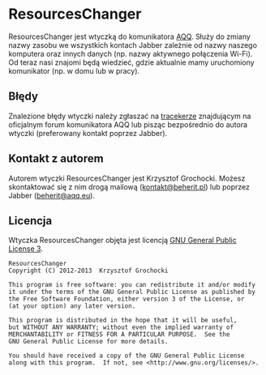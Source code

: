 ResourcesChanger
======
ResourcesChanger jest wtyczką do komunikatora [AQQ](http://www.aqq.eu/pl.php). Służy do zmiany nazwy zasobu we wszystkich kontach Jabber zależnie od nazwy naszego komputera oraz innych danych (np. nazwy aktywnego połączenia Wi-Fi). Od teraz nasi znajomi będą wiedzieć, gdzie aktualnie mamy uruchomiony komunikator (np. w domu lub w pracy).

Błędy
-------
Znalezione błędy wtyczki należy zgłaszać na [tracekerze](http://forum.aqq.eu/tracker/project-145-resourceschanger/) znajdującym na oficjalnym forum komunikatora AQQ lub pisząc bezpośrednio do autora wtyczki (preferowany kontakt poprzez Jabber).

Kontakt z autorem
-------
Autorem wtyczki ResourcesChanger jest Krzysztof Grochocki. Możesz skontaktować się z nim drogą mailową (kontakt@beherit.pl) lub poprzez Jabber (beherit@aqq.eu).

Licencja
-------
Wtyczka ResourcesChanger objęta jest licencją [GNU General Public License 3](http://www.gnu.org/copyleft/gpl.html).

    ResourcesChanger
    Copyright (C) 2012-2013  Krzysztof Grochocki

    This program is free software: you can redistribute it and/or modify
    it under the terms of the GNU General Public License as published by
    the Free Software Foundation, either version 3 of the License, or
    (at your option) any later version.

    This program is distributed in the hope that it will be useful,
    but WITHOUT ANY WARRANTY; without even the implied warranty of
    MERCHANTABILITY or FITNESS FOR A PARTICULAR PURPOSE.  See the
    GNU General Public License for more details.

    You should have received a copy of the GNU General Public License
    along with this program.  If not, see <http://www.gnu.org/licenses/>.
